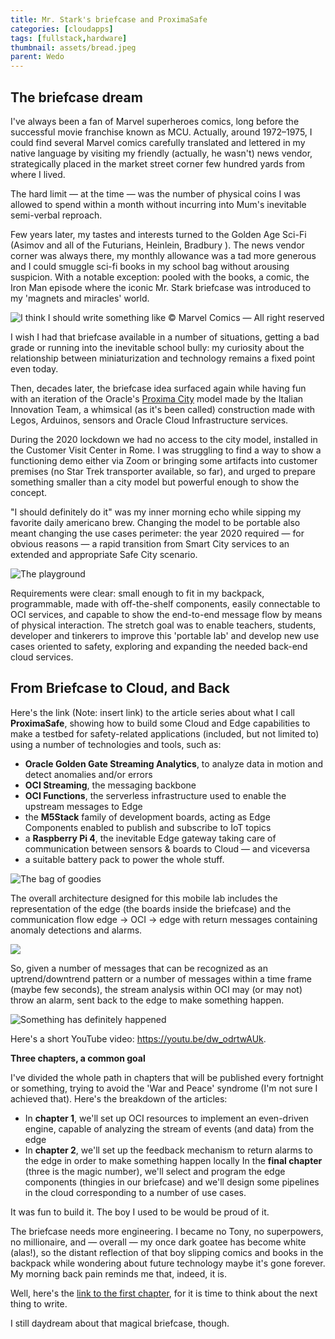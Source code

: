 ```yaml
---
title: Mr. Stark's briefcase and ProximaSafe
categories: [cloudapps]
tags: [fullstack,hardware]
thumbnail: assets/bread.jpeg
parent: Wedo
---
```

## The briefcase dream

I've always been a fan of Marvel superheroes comics, long before the successful movie franchise known as MCU. Actually, around 1972–1975, I could find several Marvel comics carefully translated and lettered in my native language by visiting my friendly (actually, he wasn't) news vendor, strategically placed in the market street corner few hundred yards from where I lived.

The hard limit — at the time — was the number of physical coins I was allowed to spend within a month without incurring into Mum's inevitable semi-verbal reproach.

Few years later, my tastes and interests turned to the Golden Age Sci-Fi (Asimov and all of the Futurians, Heinlein, Bradbury ). The news vendor corner was always there, my monthly allowance was a tad more generous and I could smuggle sci-fi books in my school bag without arousing suspicion. With a notable exception: pooled with the books, a comic, the Iron Man episode where the iconic Mr. Stark briefcase was introduced to my 'magnets and miracles' world.

![I think I should write something like © Marvel Comics — All right reserved](assets/marvel.png)

I wish I had that briefcase available in a number of situations, getting a bad grade or running into the inevitable school bully: my curiosity about the relationship between miniaturization and technology remains a fixed point even today.

Then, decades later, the briefcase idea surfaced again while having fun with an iteration of the Oracle's [Proxima City](https://www.youtube.com/watch?v=aJUSEEagm8Q) model made by the Italian Innovation Team, a whimsical (as it's been called) construction made with Legos, Arduinos, sensors and Oracle Cloud Infrastructure services.

During the 2020 lockdown we had no access to the city model, installed in the Customer Visit Center in Rome. I was struggling to find a way to show a functioning demo either via Zoom or bringing some artifacts into customer premises (no Star Trek transporter available, so far), and urged to prepare something smaller than a city model but powerful enough to show the concept.

"I should definitely do it" was my inner morning echo while sipping my favorite daily americano brew. Changing the model to be portable also meant changing the use cases perimeter: the year 2020 required — for obvious reasons — a rapid transition from Smart City services to an extended and appropriate Safe City scenario.

![The playground](assets/bread.jpeg)

Requirements were clear: small enough to fit in my backpack, programmable, made with off-the-shelf components, easily connectable to OCI services, and capable to show the end-to-end message flow by means of physical interaction. The stretch goal was to enable teachers, students, developer and tinkerers to improve this 'portable lab' and develop new use cases oriented to safety, exploring and expanding the needed back-end cloud services.

## From Briefcase to Cloud, and Back

Here's the link (Note: insert link) to the article series about what I call **ProximaSafe**, showing how to build some Cloud and Edge capabilities to make a testbed for safety-related applications (included, but not limited to) using a number of technologies and tools, such as:

- **Oracle Golden Gate Streaming Analytics**, to analyze data in motion and detect anomalies and/or errors
- **OCI Streaming**, the messaging backbone
- **OCI Functions**, the serverless infrastructure used to enable the upstream messages to Edge
- the **M5Stack** family of development boards, acting as Edge Components enabled to publish and subscribe to IoT topics
- a **Raspberry Pi 4**, the inevitable Edge gateway taking care of communication between sensors & boards to Cloud — and viceversa
- a suitable battery pack to power the whole stuff.

![The bag of goodies](assets/case.jpeg)

The overall architecture designed for this mobile lab includes the representation of the edge (the boards inside the briefcase) and the communication flow edge -> OCI -> edge with return messages containing anomaly detections and alarms.

![](assets/wire.png)

So, given a number of messages that can be recognized as an uptrend/downtrend pattern or a number of messages within a time frame (maybe few seconds), the stream analysis within OCI may (or may not) throw an alarm, sent back to the edge to make something happen.

![Something has definitely happened](assets/gates.jpeg)

Here's a short YouTube video: https://youtu.be/dw_odrtwAUk.

**Three chapters, a common goal**

I've divided the whole path in chapters that will be published every fortnight or something, trying to avoid the 'War and Peace' syndrome (I'm not sure I achieved that). Here's the breakdown of the articles:

- In **chapter 1**, we'll set up OCI resources to implement an even-driven engine, capable of analyzing the stream of events (and data) from the edge
- In **chapter 2**, we'll set up the feedback mechanism to return alarms to the edge in order to make something happen locally
In the **final chapter** (three is the magic number), we'll select and program the edge components (thingies in our briefcase) and we'll design some pipelines in the cloud corresponding to a number of use cases.


It was fun to build it. The boy I used to be would be proud of it.

The briefcase needs more engineering. I became no Tony, no superpowers, no millionaire, and — overall — my once dark goatee has become white (alas!), so the distant reflection of that boy slipping comics and books in the backpack while wondering about future technology maybe it's gone forever. My morning back pain reminds me that, indeed, it is.

Well, here's the [link to the first chapter](/projects/wedo/proxima-chapter-1), for it is time to think about the next thing to write.

I still daydream about that magical briefcase, though.
